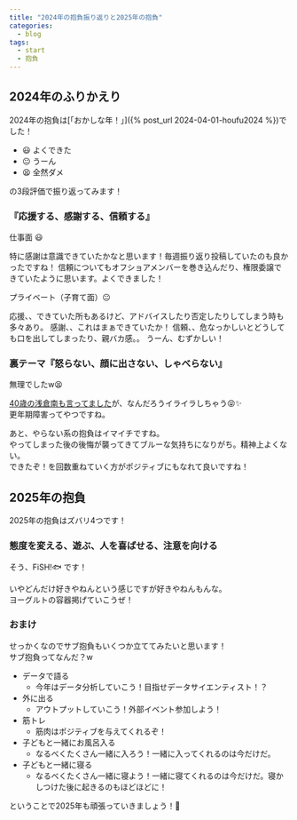 ```yaml
---
title: "2024年の抱負振り返りと2025年の抱負"
categories:
  - blog
tags:
  - start
  - 抱負
---
```


## 2024年のふりかえり

2024年の抱負は[「おかしな年！」]({% post_url 2024-04-01-houfu2024 %})でした！  


- 😃 よくできた
- 😐 うーん
- 😫 全然ダメ

の3段評価で振り返ってみます！

### 『応援する、感謝する、信頼する』

仕事面 😃

特に感謝は意識できていたかなと思います！毎週振り返り投稿していたのも良かったですね！
信頼についてもオフショアメンバーを巻き込んだり、権限委譲できていたように思います。よくできました！

プライベート（子育て面）😐

応援、、できていた所もあるけど、アドバイスしたり否定したりしてしまう時も多々あり。
感謝、、これはまぁできていたか！
信頼、、危なっかしいとどうしても口を出してしまったり、親バカ感。。
うーん、むずかしい！

### 裏テーマ『怒らない、顔に出さない、しゃべらない』

無理でしたw😫

[40歳の浅倉南も言ってました](https://x.com/gekiomo_gaijin_/status/912544864717479936)が、なんだろうイライラしちゃう😝✨  
更年期障害ってやつですね。

あと、やらない系の抱負はイマイチですね。  
やってしまった後の後悔が襲ってきてブルーな気持ちになりがち。精神上よくない。  
できたぞ！を回数重ねていく方がポジティブにもなれて良いですね！


## 2025年の抱負

2025年の抱負はズバリ4つです！

### 態度を変える、遊ぶ、人を喜ばせる、注意を向ける


そう、FiSH!🐟 です！

いやどんだけ好きやねんという感じですが好きやねんもんな。  
ヨーグルトの容器掲げていこうぜ！

### おまけ

せっかくなのでサブ抱負もいくつか立ててみたいと思います！  
サブ抱負ってなんだ？w

- データで語る
  - 今年はデータ分析していこう！目指せデータサイエンティスト！？
- 外に出る
  - アウトプットしていこう！外部イベント参加しよう！
- 筋トレ
  - 筋肉はポジティブを与えてくれるぞ！
- 子どもと一緒にお風呂入る
  - なるべくたくさん一緒に入ろう！一緒に入ってくれるのは今だけだ。
- 子どもと一緒に寝る
  - なるべくたくさん一緒に寝よう！一緒に寝てくれるのは今だけだ。寝かしつけた後に起きるのもほどほどに！

ということで2025年も頑張っていきましょう！💪